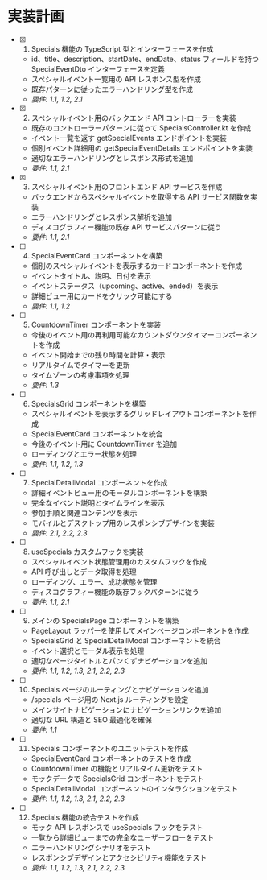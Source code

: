 # 実装計画

- [x] 1. Specials 機能の TypeScript 型とインターフェースを作成

  - id、title、description、startDate、endDate、status フィールドを持つ SpecialEventDto インターフェースを定義
  - スペシャルイベント一覧用の API レスポンス型を作成
  - 既存パターンに従ったエラーハンドリング型を作成
  - _要件: 1.1, 1.2, 2.1_

- [x] 2. スペシャルイベント用のバックエンド API コントローラーを実装

  - 既存のコントローラーパターンに従って SpecialsController.kt を作成
  - イベント一覧を返す getSpecialEvents エンドポイントを実装
  - 個別イベント詳細用の getSpecialEventDetails エンドポイントを実装
  - 適切なエラーハンドリングとレスポンス形式を追加
  - _要件: 1.1, 2.1_

- [x] 3. スペシャルイベント用のフロントエンド API サービスを作成

  - バックエンドからスペシャルイベントを取得する API サービス関数を実装
  - エラーハンドリングとレスポンス解析を追加
  - ディスコグラフィー機能の既存 API サービスパターンに従う
  - _要件: 1.1, 2.1_

- [ ] 4. SpecialEventCard コンポーネントを構築

  - 個別のスペシャルイベントを表示するカードコンポーネントを作成
  - イベントタイトル、説明、日付を表示
  - イベントステータス（upcoming、active、ended）を表示
  - 詳細ビュー用にカードをクリック可能にする
  - _要件: 1.1, 1.2_

- [ ] 5. CountdownTimer コンポーネントを実装

  - 今後のイベント用の再利用可能なカウントダウンタイマーコンポーネントを作成
  - イベント開始までの残り時間を計算・表示
  - リアルタイムでタイマーを更新
  - タイムゾーンの考慮事項を処理
  - _要件: 1.3_

- [ ] 6. SpecialsGrid コンポーネントを構築

  - スペシャルイベントを表示するグリッドレイアウトコンポーネントを作成
  - SpecialEventCard コンポーネントを統合
  - 今後のイベント用に CountdownTimer を追加
  - ローディングとエラー状態を処理
  - _要件: 1.1, 1.2, 1.3_

- [ ] 7. SpecialDetailModal コンポーネントを作成

  - 詳細イベントビュー用のモーダルコンポーネントを構築
  - 完全なイベント説明とタイムラインを表示
  - 参加手順と関連コンテンツを表示
  - モバイルとデスクトップ用のレスポンシブデザインを実装
  - _要件: 2.1, 2.2, 2.3_

- [ ] 8. useSpecials カスタムフックを実装

  - スペシャルイベント状態管理用のカスタムフックを作成
  - API 呼び出しとデータ取得を処理
  - ローディング、エラー、成功状態を管理
  - ディスコグラフィー機能の既存フックパターンに従う
  - _要件: 1.1, 2.1_

- [ ] 9. メインの SpecialsPage コンポーネントを構築

  - PageLayout ラッパーを使用してメインページコンポーネントを作成
  - SpecialsGrid と SpecialDetailModal コンポーネントを統合
  - イベント選択とモーダル表示を処理
  - 適切なページタイトルとパンくずナビゲーションを追加
  - _要件: 1.1, 1.2, 1.3, 2.1, 2.2, 2.3_

- [ ] 10. Specials ページのルーティングとナビゲーションを追加

  - /specials ページ用の Next.js ルーティングを設定
  - メインサイトナビゲーションにナビゲーションリンクを追加
  - 適切な URL 構造と SEO 最適化を確保
  - _要件: 1.1_

- [ ] 11. Specials コンポーネントのユニットテストを作成

  - SpecialEventCard コンポーネントのテストを作成
  - CountdownTimer の機能とリアルタイム更新をテスト
  - モックデータで SpecialsGrid コンポーネントをテスト
  - SpecialDetailModal コンポーネントのインタラクションをテスト
  - _要件: 1.1, 1.2, 1.3, 2.1, 2.2, 2.3_

- [ ] 12. Specials 機能の統合テストを作成
  - モック API レスポンスで useSpecials フックをテスト
  - 一覧から詳細ビューまでの完全なユーザーフローをテスト
  - エラーハンドリングシナリオをテスト
  - レスポンシブデザインとアクセシビリティ機能をテスト
  - _要件: 1.1, 1.2, 1.3, 2.1, 2.2, 2.3_

